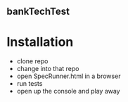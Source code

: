 ## bankTechTest

# Installation

- clone repo
- change into that repo
- open SpecRunner.html in a browser
- run tests
- open up the console and play away
